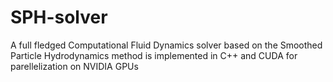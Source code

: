 # SPH-solver
A full fledged Computational Fluid Dynamics solver based on the Smoothed Particle Hydrodynamics method is implemented in C++ and CUDA for parellelization on NVIDIA GPUs
